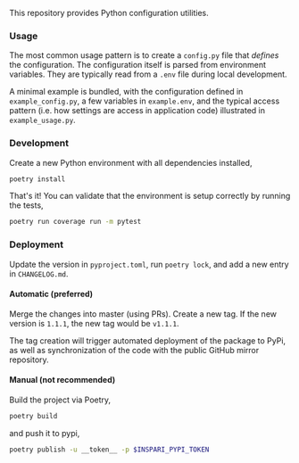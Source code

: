 This repository provides Python configuration utilities.

### Usage

The most common usage pattern is to create a `config.py` file that _defines_ the configuration. The configuration itself
is parsed from environment variables. They are typically read from a `.env` file during local development.

A minimal example is bundled, with the configuration defined in `example_config.py`, a few variables in `example.env`, 
and the typical access pattern (i.e. how settings are access in application code) illustrated in `example_usage.py`.

### Development

Create a new Python environment with all dependencies installed,

```bash
poetry install
```

That's it! You can validate that the environment is setup correctly by running the tests,

```bash
poetry run coverage run -m pytest
```

### Deployment

Update the version in `pyproject.toml`, run `poetry lock`, and add a new entry in `CHANGELOG.md`.

#### Automatic (preferred)

Merge the changes into master (using PRs). Create a new tag. If the new version is `1.1.1`, the new tag would be `v1.1.1`. 

The tag creation will trigger automated deployment of the package to PyPi, as well as synchronization of the code with the public GitHub mirror repository.

#### Manual (not recommended)

Build the project via Poetry,

```bash
poetry build
```

and push it to pypi,

```bash
poetry publish -u __token__ -p $INSPARI_PYPI_TOKEN
```